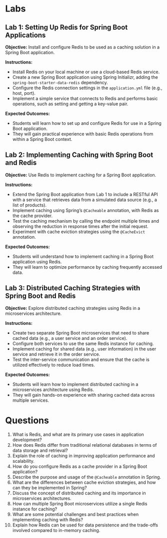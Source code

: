 # Labs

## Lab 1: Setting Up Redis for Spring Boot Applications
**Objective:** Install and configure Redis to be used as a caching solution in a Spring Boot application.

**Instructions:**
- Install Redis on your local machine or use a cloud-based Redis service.
- Create a new Spring Boot application using Spring Initializr, adding the `spring-boot-starter-data-redis` dependency.
- Configure the Redis connection settings in the `application.yml` file (e.g., host, port).
- Implement a simple service that connects to Redis and performs basic operations, such as setting and getting a key-value pair.

**Expected Outcomes:**
- Students will learn how to set up and configure Redis for use in a Spring Boot application.
- They will gain practical experience with basic Redis operations from within a Spring Boot context.

## Lab 2: Implementing Caching with Spring Boot and Redis
**Objective:** Use Redis to implement caching for a Spring Boot application.

**Instructions:**
- Extend the Spring Boot application from Lab 1 to include a RESTful API with a service that retrieves data from a simulated data source (e.g., a list of products).
- Implement caching using Spring’s `@Cacheable` annotation, with Redis as the cache provider.
- Test the caching mechanism by calling the endpoint multiple times and observing the reduction in response times after the initial request.
- Experiment with cache eviction strategies using the `@CacheEvict` annotation.

**Expected Outcomes:**
- Students will understand how to implement caching in a Spring Boot application using Redis.
- They will learn to optimize performance by caching frequently accessed data.

## Lab 3: Distributed Caching Strategies with Spring Boot and Redis
**Objective:** Explore distributed caching strategies using Redis in a microservices architecture.

**Instructions:**
- Create two separate Spring Boot microservices that need to share cached data (e.g., a user service and an order service).
- Configure both services to use the same Redis instance for caching.
- Implement caching for shared data (e.g., user information) in the user service and retrieve it in the order service.
- Test the inter-service communication and ensure that the cache is utilized effectively to reduce load times.

**Expected Outcomes:**
- Students will learn how to implement distributed caching in a microservices architecture using Redis.
- They will gain hands-on experience with sharing cached data across multiple services.

# Questions
1. What is Redis, and what are its primary use cases in application development?
2. How does Redis differ from traditional relational databases in terms of data storage and retrieval?
3. Explain the role of caching in improving application performance and scalability.
4. How do you configure Redis as a cache provider in a Spring Boot application?
5. Describe the purpose and usage of the `@Cacheable` annotation in Spring.
6. What are the differences between cache eviction strategies, and how can they be implemented in Spring?
7. Discuss the concept of distributed caching and its importance in microservices architectures.
8. How can multiple Spring Boot microservices utilize a single Redis instance for caching?
9. What are some potential challenges and best practices when implementing caching with Redis?
10. Explain how Redis can be used for data persistence and the trade-offs involved compared to in-memory caching.
